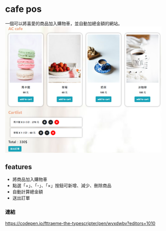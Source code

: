 # cafe pos

一個可以將喜愛的商品加入購物車，並自動加總金額的網站。
![cafe pos](./img/pos.png)

## features

- 將商品加入購物車
- 點選「+」、「-」、「×」按鈕可新增、減少、刪除商品
- 自動計算總金額
- 送出訂單

### 連結
https://codepen.io/fttraeme-the-typescripter/pen/wvxdwbv?editors=1010

